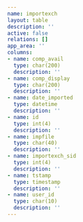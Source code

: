 ```yaml
---
name: importexch
layout: table
description: ''
active: false
relations: []
app_area: ''
columns:
- name: comp_avail
  type: char(200)
  description: ''
- name: comp_display
  type: char(200)
  description: ''
- name: date_imported
  type: datetime
  description: ''
- name: id
  type: int(4)
  description: ''
- name: impfile
  type: char(40)
  description: ''
- name: importexch_sid
  type: int(4)
  description: ''
- name: tstamp
  type: timestamp
  description: ''
- name: user_id
  type: char(10)
  description: ''
---
```



